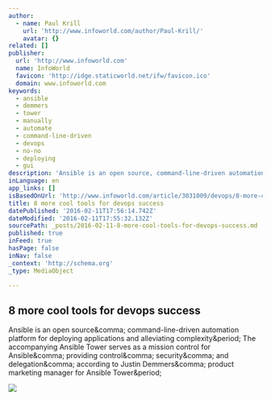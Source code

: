 ```yaml
---
author:
  - name: Paul Krill
    url: 'http://www.infoworld.com/author/Paul-Krill/'
    avatar: {}
related: []
publisher:
  url: 'http://www.infoworld.com'
  name: InfoWorld
  favicon: 'http://idge.staticworld.net/ifw/favicon.ico'
  domain: www.infoworld.com
keywords:
  - ansible
  - demmers
  - tower
  - manually
  - automate
  - command-line-driven
  - devops
  - no-no
  - deploying
  - gui
description: 'Ansible is an open source, command-line-driven automation platform for deploying applications and alleviating complexity. The accompanying Ansible Tower serves as a mission control for Ansible, providing control, security, and delegation, according to Justin Demmers, product marketing manager for Ansible Tower.'
inLanguage: en
app_links: []
isBasedOnUrl: 'http://www.infoworld.com/article/3031009/devops/8-more-cool-tools-for-devops-success.html'
title: 8 more cool tools for devops success
datePublished: '2016-02-11T17:56:14.742Z'
dateModified: '2016-02-11T17:55:32.132Z'
sourcePath: _posts/2016-02-11-8-more-cool-tools-for-devops-success.md
published: true
inFeed: true
hasPage: false
inNav: false
_context: 'http://schema.org'
_type: MediaObject

---
```

<article style=""><h1>8 more cool tools for devops success</h1><p>Ansible is an open source&amp;comma; command-line-driven automation platform for deploying applications and alleviating complexity&amp;period; The accompanying Ansible Tower serves as a mission control for Ansible&amp;comma; providing control&amp;comma; security&amp;comma; and delegation&amp;comma; according to Justin Demmers&amp;comma; product marketing manager for Ansible Tower&amp;period;</p><img src="http://images.techhive.com/images/article/2016/02/hp-06ss-devops-tools-100643812-primary.idge.jpg" /></article>